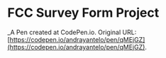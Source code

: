 # FCC Survey Form Project
 _A Pen created at CodePen.io. Original URL: [https://codepen.io/andrayantelo/pen/qMEjGZ](https://codepen.io/andrayantelo/pen/qMEjGZ).

 